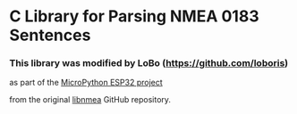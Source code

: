 C Library for Parsing NMEA 0183 Sentences
=========================================

### This library was modified by LoBo (https://github.com/loboris)

as part of the [MicroPython ESP32 project](https://github.com/loboris/MicroPython_ESP32_psRAM_LoBo)

from the original [libnmea](https://github.com/jacketizer/libnmea) GitHub repository.

